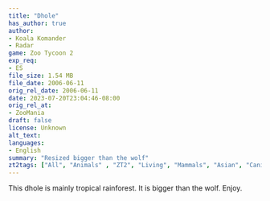 ```yaml
---
title: "Dhole"
has_author: true
author:
- Koala Komander 
- Radar
game: Zoo Tycoon 2
exp_req:
- ES
file_size: 1.54 MB
file_date: 2006-06-11
orig_rel_date: 2006-06-11
date: 2023-07-20T23:04:46-08:00
orig_rel_at: 
- ZooMania
draft: false
license: Unknown
alt_text: 
languages:
- English
summary: "Resized bigger than the wolf"
zt2tags: ["All", "Animals" , "ZT2", "Living", "Mammals", "Asian", "Canids"]
---
```


This dhole is mainly tropical rainforest.  It is bigger than the wolf.  Enjoy. 